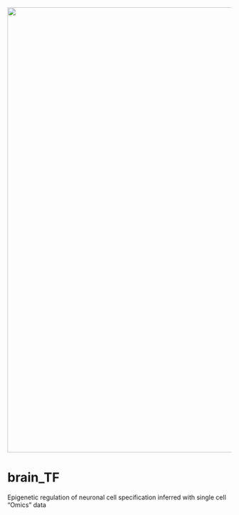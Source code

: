<div align=center><img width="800" height="1000" src="https://github.com/Gavin-Yinld/brain_TF/tree/master/Figures/cover.png"/></div>

# brain_TF
Epigenetic regulation of neuronal cell specification inferred with single cell “Omics” data
